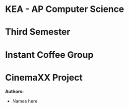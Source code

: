# KEA - AP Computer Science
# Third Semester
# Instant Coffee Group
# CinemaXX Project
**Authors:**
* Names here